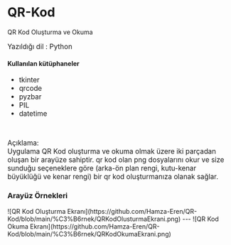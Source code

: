 # QR-Kod
QR Kod Oluşturma ve Okuma

<p style="font-size:110%;">Yazıldığı dil : Python</p>
<h4>Kullanılan kütüphaneler</h4>
<ul style="font-size:110%;">
  <li>tkinter</li>
  <li>qrcode</li>
  <li>pyzbar</li>
  <li>PIL</li>
  <li>datetime</li>
</ul>
<br>
<p style="font-size:110%;">Açıklama:<br>Uygulama QR Kod oluşturma ve okuma olmak üzere iki parçadan oluşan bir arayüze sahiptir. qr kod olan png dosyalarını okur ve size sunduğu seçeneklere göre (arka-ön plan rengi, kutu-kenar büyüklüğü ve kenar rengi) bir qr kod oluşturmanıza olanak sağlar.</p>

<h3>Arayüz Örnekleri</h3>
![QR Kod Oluşturma Ekranı](https://github.com/Hamza-Eren/QR-Kod/blob/main/%C3%B6rnek/QRKodOlusturmaEkrani.png)
---
![QR Kod Okuma Ekranı](https://github.com/Hamza-Eren/QR-Kod/blob/main/%C3%B6rnek/QRKodOkumaEkrani.png)
